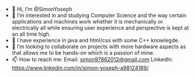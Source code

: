 - 👋 Hi, I’m @SimonYoseph
- 👀 I’m interested in and studying Computer Science and the way certain applications and machines work whether it is mechanically or electrically all while ensuring user experience and perspective is kept at an all time high.
- 🌱 I have experience in java and html/css with some C++ knowlegde.
- 💞️ I’m looking to collaborate on projects with more hardware aspects as that allows me to be hands-on which is a passion of mine.
- 📫 How to reach me: 
                     Email: simon97862012@gmail.com
                     LinkedIn: https://www.linkedin.com/in/simon-yoseph-a98124189/


